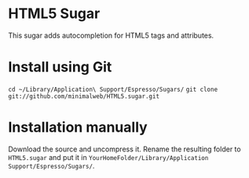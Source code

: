HTML5 Sugar
===========

This sugar adds autocompletion for HTML5 tags and attributes.

Install using Git
=================

`cd ~/Library/Application\ Support/Espresso/Sugars/`
`git clone git://github.com/minimalweb/HTML5.sugar.git`


Installation manually
=====================

Download the source and uncompress it. Rename the resulting folder to `HTML5.sugar` and put it in `YourHomeFolder/Library/Application Support/Espresso/Sugars/`.